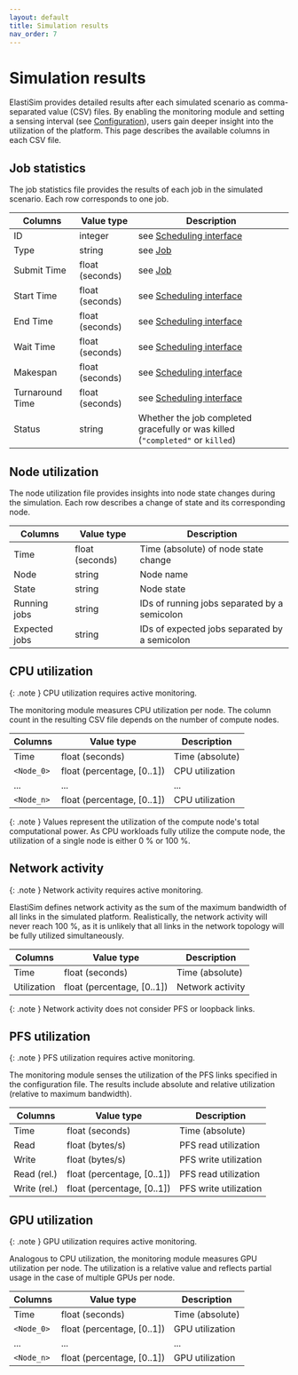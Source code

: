 ```yaml
---
layout: default
title: Simulation results
nav_order: 7
---
```


# Simulation results

ElastiSim provides detailed results after each simulated scenario as comma-separated value (CSV) files. By enabling the monitoring module and setting a sensing interval (see [Configuration](/configuration)), users gain deeper insight into the utilization of the platform. This page describes the available columns in each CSV file.

## Job statistics

The job statistics file provides the results of each job in the simulated scenario. Each row corresponds to one job.

| Columns         | Value type      | Description                                                                        |
|-----------------|-----------------|------------------------------------------------------------------------------------|
| ID              | integer         | see [Scheduling interface](/scheduling-interface/scheduling-interface)             |
| Type            | string          | see [Job](/workload/job)                                                           |
| Submit Time     | float (seconds) | see [Job](/workload/job)                                                           |
| Start Time      | float (seconds) | see [Scheduling interface](/scheduling-interface/scheduling-interface)             |
| End Time        | float (seconds) | see [Scheduling interface](/scheduling-interface/scheduling-interface)             |
| Wait Time       | float (seconds) | see [Scheduling interface](/scheduling-interface/scheduling-interface)             |
| Makespan        | float (seconds) | see [Scheduling interface](/scheduling-interface/scheduling-interface)             |
| Turnaround Time | float (seconds) | see [Scheduling interface](/scheduling-interface/scheduling-interface)             |
| Status          | string          | Whether the job completed gracefully or was killed (``"completed"`` or ``killed``) |

## Node utilization

The node utilization file provides insights into node state changes during the simulation. Each row describes a change of state and its corresponding node.

| Columns       | Value type      | Description                                   |
|---------------|-----------------|-----------------------------------------------|
| Time          | float (seconds) | Time (absolute) of node state change          |
| Node          | string          | Node name                                     |
| State         | string          | Node state                                    |
| Running jobs  | string          | IDs of running jobs separated by a semicolon  |
| Expected jobs | string          | IDs of expected jobs separated by a semicolon |

## CPU utilization

{: .note }
CPU utilization requires active monitoring.

The monitoring module measures CPU utilization per node. The column count in the resulting CSV file depends on the number of compute nodes.

| Columns      | Value type                 | Description     |
|--------------|----------------------------|-----------------|
| Time         | float (seconds)            | Time (absolute) |
| ``<Node_0>`` | float (percentage, [0..1]) | CPU utilization |
| ...          | ...                        | ...             |
| ``<Node_n>`` | float (percentage, [0..1]) | CPU utilization |

{: .note }
Values represent the utilization of the compute node's total computational power. As CPU workloads fully utilize the compute node, the utilization of a single node is either 0 % or 100 %.

## Network activity

{: .note }
Network activity requires active monitoring.

ElastiSim defines network activity as the sum of the maximum bandwidth of all links in the simulated platform. Realistically, the network activity will never reach 100 %, as it is unlikely that all links in the network topology will be fully utilized simultaneously.

| Columns     | Value type                 | Description      |
|-------------|----------------------------|------------------|
| Time        | float (seconds)            | Time (absolute)  |
| Utilization | float (percentage, [0..1]) | Network activity |

{: .note }
Network activity does not consider PFS or loopback links.

## PFS utilization

{: .note }
PFS utilization requires active monitoring.

The monitoring module senses the utilization of the PFS links specified in the configuration file. The results include absolute and relative utilization (relative to maximum bandwidth).

| Columns      | Value type                 | Description           |
|--------------|----------------------------|-----------------------|
| Time         | float (seconds)            | Time (absolute)       |
| Read         | float (bytes/s)            | PFS read utilization  |
| Write        | float (bytes/s)            | PFS write utilization |
| Read (rel.)  | float (percentage, [0..1]) | PFS read utilization  |
| Write (rel.) | float (percentage, [0..1]) | PFS write utilization |

## GPU utilization

{: .note }
GPU utilization requires active monitoring.

Analogous to CPU utilization, the monitoring module measures GPU utilization per node. The utilization is a relative value and reflects partial usage in the case of multiple GPUs per node.

| Columns      | Value type                 | Description     |
|--------------|----------------------------|-----------------|
| Time         | float (seconds)            | Time (absolute) |
| ``<Node_0>`` | float (percentage, [0..1]) | GPU utilization |
| ...          | ...                        | ...             |
| ``<Node_n>`` | float (percentage, [0..1]) | GPU utilization |

